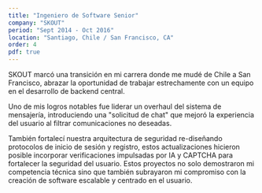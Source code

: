 ```yaml
---
title: "Ingeniero de Software Senior"
company: "SKOUT"
period: "Sept 2014 - Oct 2016"
location: "Santiago, Chile / San Francisco, CA"
order: 4
pdf: true
---
```


SKOUT marcó una transición en mi carrera donde me mudé de Chile a San Francisco, abrazar la oportunidad de trabajar estrechamente con un equipo en el desarrollo de backend central.

Uno de mis logros notables fue liderar un overhaul del sistema de mensajería, introduciendo una "solicitud de chat" que mejoró la experiencia del usuario al filtrar comunicaciones no deseadas.

También fortalecí nuestra arquitectura de seguridad re-diseñando protocolos de inicio de sesión y registro, estos actualizaciones hicieron posible incorporar verificaciones impulsadas por IA y CAPTCHA para fortalecer la seguridad del usuario. Estos proyectos no solo demostraron mi competencia técnica sino que también subrayaron mi compromiso con la creación de software escalable y centrado en el usuario.